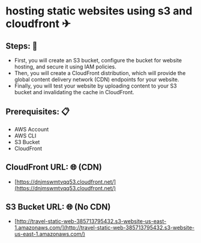 # hosting static websites using s3 and cloudfront ✈

## Steps: 🚀

- First, you will create an S3 bucket, configure the bucket for website hosting, and secure it using IAM policies.
- Then, you will create a CloudFront distribution, which will provide the global content delivery network (CDN) endpoints for your website.
- Finally, you will test your website by uploading content to your S3 bucket and invalidating the cache in CloudFront.

## Prerequisites: 📋

- AWS Account
- AWS CLI
- S3 Bucket
- CloudFront

## CloudFront URL: 🌐 (CDN)

- [https://dnjmswmtvqq53.cloudfront.net/](https://dnjmswmtvqq53.cloudfront.net/)

## S3 Bucket URL: 🌐 (No CDN)

- [http://travel-static-web-385713795432.s3-website-us-east-1.amazonaws.com/](http://travel-static-web-385713795432.s3-website-us-east-1.amazonaws.com/)
